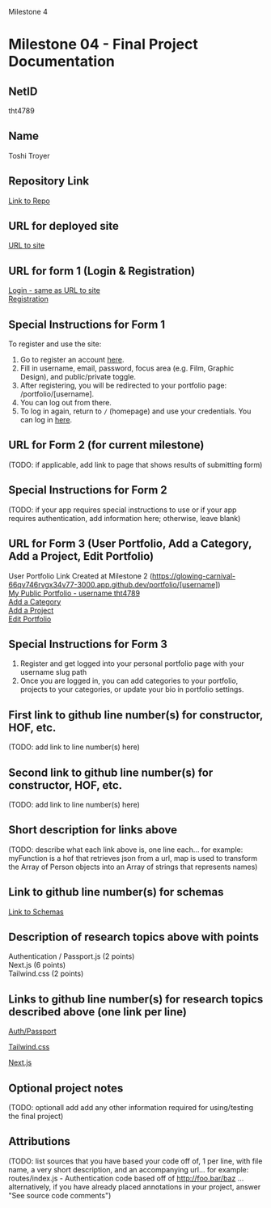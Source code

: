 Milestone 4

Milestone 04 - Final Project Documentation
===

NetID
---
tht4789

Name
---
Toshi Troyer

Repository Link
---
[Link to Repo](https://github.com/nyu-csci-ua-0467-001-002-spring-2025/final-project-deployment-toshiHTroyer)

URL for deployed site 
---
[URL to site](https://glowing-carnival-66qv746rvgx34v77-3000.app.github.dev/)

URL for form 1 (Login & Registration) 
---
[Login - same as URL to site](https://glowing-carnival-66qv746rvgx34v77-3000.app.github.dev/)  
[Registration](https://glowing-carnival-66qv746rvgx34v77-3000.app.github.dev/register)

Special Instructions for Form 1
---
To register and use the site:
1. Go to register an account [here](https://glowing-carnival-66qv746rvgx34v77-3000.app.github.dev/register).
2. Fill in username, email, password, focus area (e.g. Film, Graphic Design), and public/private toggle.
3. After registering, you will be redirected to your portfolio page: /portfolio/[username].  
4. You can log out from there.
5. To log in again, return to `/` (homepage) and use your credentials. You can log in [here](https://glowing-carnival-66qv746rvgx34v77-3000.app.github.dev/).

URL for Form 2 (for current milestone)
---
(TODO: if applicable, add link to page that shows results of submitting form)

Special Instructions for Form 2
---
(TODO: if your app requires special instructions to use or if your app requires authentication, add information here; otherwise, leave blank)

URL for Form 3 (User Portfolio, Add a Category, Add a Project, Edit Portfolio)
---
User Portfolio Link Created at Milestone 2 (https://glowing-carnival-66qv746rvgx34v77-3000.app.github.dev/portfolio/[username])  
[My Public Portfolio - username tht4789](https://glowing-carnival-66qv746rvgx34v77-3000.app.github.dev/portfolio/tht4789)  
[Add a Category](https://glowing-carnival-66qv746rvgx34v77-3000.app.github.dev/portfolio/project)  
[Add a Project](https://glowing-carnival-66qv746rvgx34v77-3000.app.github.dev/portfolio/project)  
[Edit Portfolio](https://glowing-carnival-66qv746rvgx34v77-3000.app.github.dev/portfolio/settings)

Special Instructions for Form 3
---
1. Register and get logged into your personal portfolio page with your username slug path
2. Once you are logged in, you can add categories to your portfolio, projects to your categories, or update your bio in portfolio settings. 

First link to github line number(s) for constructor, HOF, etc.
---
(TODO: add link to line number(s) here) 

Second link to github line number(s) for constructor, HOF, etc.
---
(TODO: add link to line number(s) here) 

Short description for links above
---
(TODO: describe what each link above is, one line each... for example: myFunction is a hof that retrieves json from a url, map is used to transform the Array of Person objects into an Array of strings that represents names)

Link to github line number(s) for schemas
---
[Link to Schemas](https://github.com/nyu-csci-ua-0467-001-002-spring-2025/final-project-deployment-toshiHTroyer/blob/adcbba76c2b80b64a43fae31e2374708b2522d6b/creativeshowcase/src/models/db.js#L1) 

Description of research topics above with points
---
Authentication / Passport.js (2 points)  
Next.js (6 points)  
Tailwind.css (2 points)  

Links to github line number(s) for research topics described above (one link per line)
---
[Auth/Passport](https://github.com/nyu-csci-ua-0467-001-002-spring-2025/final-project-deployment-toshiHTroyer/blob/7d872346a83f61ad5a431142919a25e98152a539/creativeshowcase/src/lib/passport.js#L1)

[Tailwind.css](https://github.com/nyu-csci-ua-0467-001-002-spring-2025/final-project-deployment-toshiHTroyer/blob/adcbba76c2b80b64a43fae31e2374708b2522d6b/creativeshowcase/src/pages/portfolio/%5Bslug%5D.js#L64)

[Next.js](https://github.com/nyu-csci-ua-0467-001-002-spring-2025/final-project-deployment-toshiHTroyer/blob/7d872346a83f61ad5a431142919a25e98152a539/creativeshowcase/src/pages/portfolio/%5Bslug%5D.js#L11)

Optional project notes 
--- 
(TODO: optionall add add any other information required for using/testing the final project)

Attributions
---
(TODO:  list sources that you have based your code off of, 1 per line, with file name, a very short description, and an accompanying url... for example: routes/index.js - Authentication code based off of http://foo.bar/baz ... alternatively, if you have already placed annotations in your project, answer "See source code comments")

